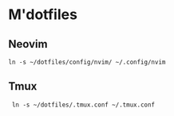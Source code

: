 # M'dotfiles

## Neovim

```
ln -s ~/dotfiles/config/nvim/ ~/.config/nvim
```

## Tmux

```
 ln -s ~/dotfiles/.tmux.conf ~/.tmux.conf
```
